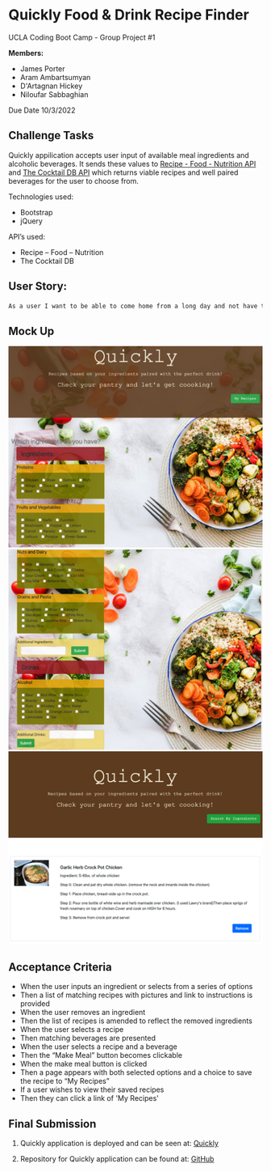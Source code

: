 # Quickly Food & Drink Recipe Finder

UCLA Coding Boot Camp - Group Project #1

**Members:**  
- James Porter  
- Aram Ambartsumyan  
- D'Artagnan Hickey  
- Niloufar Sabbaghian  

Due Date 10/3/2022

## Challenge Tasks

Quickly appilication accepts user input of available meal ingredients and alcoholic beverages. It sends these values to [Recipe - Food - Nutrition API](https://rapidapi.com/spoonacular/api/recipe-food-nutrition/) and [The Cocktail DB API](https://rapidapi.com/thecocktaildb/api/the-cocktail-db/) which returns viable recipes and well paired beverages for the user to choose from.

Technologies used:
- Bootstrap  
- jQuery


API’s used:  
- Recipe – Food – Nutrition 
- The Cocktail DB  
  

## User Story:

```md
As a user I want to be able to come home from a long day and not have to worry about what to make, whether breakfast, lunch or dinner. I can simply input all of the existing ingredients from my kitchen and the app will generate multiple meals with instructions I can choose from. Along with the meal I can also pair it with a delicious cocktail based on my favorite liquor, because it’s 5 o’clock somewhere. The app will save me time deciding what I can create based on my favorite ingredients. 
```

## Mock Up
![](Assets/Img/Quickly%20Main.jpg)
![](Assets/Img/Quickly.jpg)
![](Assets/Img/Saved.jpg)

## Acceptance Criteria

- When the user inputs an ingredient or selects from a series of options
- Then a list of matching recipes with pictures and link to instructions is provided
- When the user removes an ingredient
- Then the list of recipes is amended to reflect the removed ingredients  
- When the user selects a recipe 
- Then matching beverages are presented 
- When the user selects a recipe and a beverage  
- Then the “Make Meal” button becomes clickable  
- When the make meal button is clicked 
- Then a page appears with both selected options and a choice to save the recipe to “My Recipes” 
- If a user wishes to view their saved recipes  
- Then they can click a link of 'My Recipes'


 ## Final Submission

1. Quickly application is deployed and can be seen at: [Quickly](https://)

2. Repository for Quickly application can be found at: [GitHub](https://github.com/AramA89/Group-Project)
